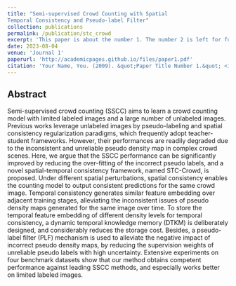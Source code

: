 ```yaml
---
title: "Semi-supervised Crowd Counting with Spatial
Temporal Consistency and Pseudo-label Filter"
collection: publications
permalink: /publication/stc_crowd
excerpt: 'This paper is about the number 1. The number 2 is left for future work.'
date: 2023-08-04
venue: 'Journal 1'
paperurl: 'http://academicpages.github.io/files/paper1.pdf'
citation: 'Your Name, You. (2009). &quot;Paper Title Number 1.&quot; <i>Journal 1</i>. 1(1).'
---
```


## Abstract

Semi-supervised crowd counting (SSCC) aims to learn a crowd counting model with limited labeled images and
a large number of unlabeled images. Previous works leverage unlabeled images by pseudo-labeling and spatial consistency regularization
paradigms, which frequently adopt teacher-student frameworks. However, their performances are readily degraded due to the inconsistent and unreliable pseudo density map in complex crowd scenes. Here, we argue that the SSCC performance can be significantly improved by reducing the over-fitting of the
incorrect pseudo labels, and a novel spatial-temporal consistency framework, named STC-Crowd, is proposed. Under different spatial perturbations, spatial consistency enables the counting model to output consistent predictions for the same crowd image. Temporal consistency generates similar feature embedding over adjacent training stages, alleviating the inconsistent issues of pseudo density maps generated for the same image over time. To
store the temporal feature embedding of different density levels for temporal consistency, a dynamic temporal knowledge memory
(DTKM) is deliberately designed, and considerably reduces the storage cost. Besides, a pseudo-label filter (PLF) mechanism is used to alleviate the negative impact of incorrect pseudo density maps, by reducing the supervision weights of unreliable pseudo labels with high uncertainty. Extensive experiments on four benchmark datasets show that our method obtains competent performance against leading SSCC methods, and especially works
better on limited labeled images.
